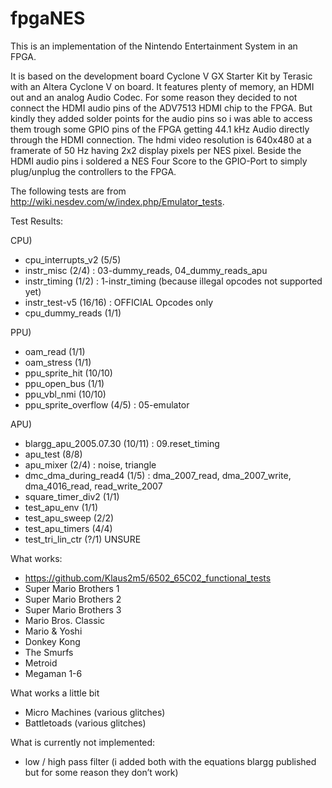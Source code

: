# fpgaNES

This is an implementation of the Nintendo Entertainment System in an FPGA.

It is based on the development board Cyclone V GX Starter Kit by Terasic with an
Altera Cyclone V on board. It features plenty of memory, an HDMI out and an analog
Audio Codec. For some reason they decided to not connect the HDMI audio pins of the
ADV7513 HDMI chip to the FPGA. But kindly they added solder points for the audio pins
so i was able to access them trough some GPIO pins of the FPGA getting 44.1 kHz Audio
directly through the HDMI connection. The hdmi video resolution is 640x480 at a
framerate of 50 Hz having 2x2 display pixels per NES pixel. Beside the HDMI audio pins i
soldered a NES Four Score to the GPIO-Port to simply plug/unplug the controllers to the
FPGA.

The following tests are from http://wiki.nesdev.com/w/index.php/Emulator_tests.

Test Results:

CPU)
- cpu_interrupts_v2 (5/5)
- instr_misc (2/4) : 03-dummy_reads, 04_dummy_reads_apu
- instr_timing (1/2) : 1-instr_timing (because illegal opcodes not supported yet)
- instr_test-v5 (16/16) : OFFICIAL Opcodes only
- cpu_dummy_reads (1/1)

PPU)
- oam_read (1/1)
- oam_stress (1/1)
- ppu_sprite_hit (10/10)
- ppu_open_bus (1/1)
- ppu_vbl_nmi (10/10)
- ppu_sprite_overflow (4/5) : 05-emulator

APU)
- blargg_apu_2005.07.30 (10/11) :  09.reset_timing
- apu_test (8/8)
- apu_mixer (2/4) : noise, triangle
- dmc_dma_during_read4 (1/5) : dma_2007_read, dma_2007_write, dma_4016_read, read_write_2007
- square_timer_div2 (1/1)
- test_apu_env (1/1)
- test_apu_sweep (2/2)
- test_apu_timers (4/4)
- test_tri_lin_ctr (?/1) UNSURE


What works:

- https://github.com/Klaus2m5/6502_65C02_functional_tests
- Super Mario Brothers 1
- Super Mario Brothers 2
- Super Mario Brothers 3
- Mario Bros. Classic
- Mario & Yoshi
- Donkey Kong
- The Smurfs
- Metroid
- Megaman 1-6


What works a little bit

- Micro Machines (various glitches)
- Battletoads (various glitches)


What is currently not implemented:

- low / high pass filter (i added both with the equations blargg published but for some reason they don’t work)
